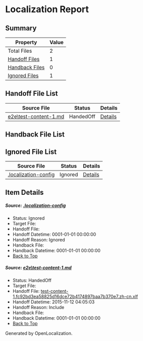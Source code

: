 # <a name='report-top'></a> Localization Report

## Summary
 Property | Value 
 -------- | ----- 
 Total Files | 2
[ Handoff Files ](#handoff-list)| 1
[ Handback Files ](#handback-list)| 0
[ Ignored Files ](#ignored-list)| 1

## <a name='handoff-list'></a> Handoff File List
 Source File | Status | Details 
 ----------- | ------ | ------- 
 [e2e\test-content-1.md](https://github.com/OpenLocalizationTest/oltest/blob/9599921fa7b5adcc1a15f1d3091964d16e05726e/e2e/test-content-1.md) | HandedOff | [Details](#e95ba46a6944d097bac52cb8257a64c4e422238b1)

## <a name='handback-list'></a> Handback File List

## <a name='ignored-list'></a> Ignored File List
 Source File | Status | Details 
 ----------- | ------ | ------- 
 [.localization-config](https://github.com/OpenLocalizationTest/oltest/blob/9599921fa7b5adcc1a15f1d3091964d16e05726e/.localization-config) | Ignored | [Details](#048a0e657b81f2e30d1cbef1ba533f0de3ca11c40)

## Item Details
##### <a name='048a0e657b81f2e30d1cbef1ba533f0de3ca11c40'></a> Source: [.localization-config](https://github.com/OpenLocalizationTest/oltest/blob/9599921fa7b5adcc1a15f1d3091964d16e05726e/.localization-config)
* Status: Ignored
* Target File: 
* Handoff File: 
* Handoff Datetime: 0001-01-01 00:00:00
* Handoff Reason: Ignored
* Handback File: 
* Handback Datetime: 0001-01-01 00:00:00
* [Back to Top](#report-top)

##### <a name='e95ba46a6944d097bac52cb8257a64c4e422238b1'></a> Source: [e2e\test-content-1.md](https://github.com/OpenLocalizationTest/oltest/blob/9599921fa7b5adcc1a15f1d3091964d16e05726e/e2e/test-content-1.md)
* Status: HandedOff
* Target File: 
* Handoff File: [test-content-1.fc92bd3ea58825d16dce72b4174897baa7b370e7.zh-cn.xlf](https://github.com/OpenLocalizationTestOrg/olhandoff/blob/7022fbf173719700ced654c2dfa4fb84ee0f011d/ol-handoff/OpenLocalizationTestOrg/oltest.zh-cn/yanz/test-content-1.fc92bd3ea58825d16dce72b4174897baa7b370e7.zh-cn.xlf)
* Handoff Datetime: 2015-11-12 04:05:03
* Handoff Reason: Include
* Handback File: 
* Handback Datetime: 0001-01-01 00:00:00
* [Back to Top](#report-top)


Generated by OpenLocalization.
